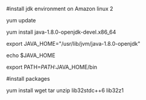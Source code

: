 #install jdk environment on Amazon linux 2

yum update

yum install java-1.8.0-openjdk-devel.x86_64

export JAVA_HOME="/usr/lib/jvm/java-1.8.0-openjdk"

echo $JAVA_HOME

export PATH=$PATH:$JAVA_HOME/bin

#install packages

yum install wget tar unzip lib32stdc++6 lib32z1
